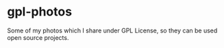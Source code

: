 # gpl-photos
Some of my photos which I share under GPL License, so they can be used open source projects.
